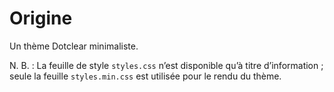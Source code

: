 # Origine

Un thème Dotclear minimaliste.

N. B. : La feuille de style ``styles.css`` n’est disponible qu’à titre d’information ; seule la feuille ``styles.min.css`` est utilisée pour le rendu du thème.
